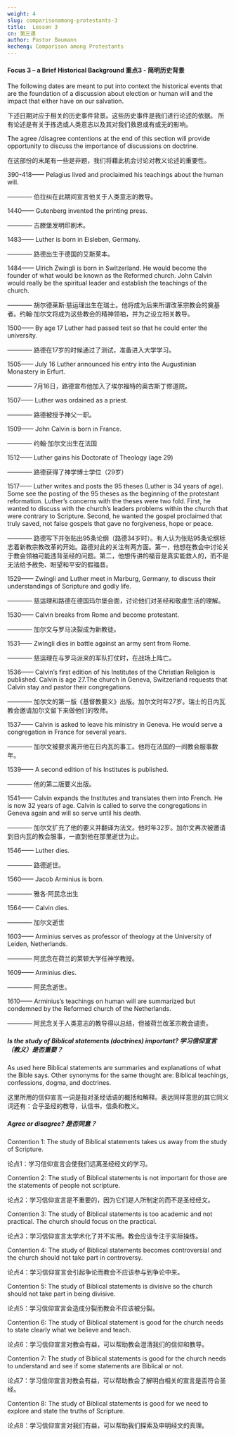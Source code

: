 ```yaml
---
weight: 4
slug: comparisonamong-protestants-3
title:  Lesson 3 
cn: 第三课
author: Pastor Baumann
kecheng: Comparison among Protestants
---
```



#### Focus 3 – a Brief Historical Background 重点3 - 简明历史背景

The following dates are meant to put into context the historical events that are the foundation of a discussion about election or human will and the impact that either have on our salvation.

下述日期对应于相关的历史事件背景。这些历史事件是我们进行论述的依据。 所有论述是有关于拣选或人类意志以及其对我们救恩或有或无的影响。

The agree /disagree contentions at the end of this section will provide opportunity to discuss the importance of discussions on doctrine.

在这部份的末尾有一些是非题，我们将藉此机会讨论对教义论述的重要性。

390-418—— Pelagius lived and proclaimed his teachings about the human will.

———— 伯拉纠在此期间宣言他关于人类意志的教导。

1440—— Gutenberg invented the printing press.

———— 古滕堡发明印刷术。

1483—— Luther is born in Eisleben, Germany.

———— 路德出生于德国的艾斯莱本。

1484—— Ulrich Zwingli is born in Switzerland. He would become the founder of what would be known as the Reformed church. John Calvin would really be the spiritual leader and establish the teachings of the church.

———— 胡尔德莱斯·慈运理出生在瑞士。他将成为后来所谓改革宗教会的奠基者。约翰·加尔文将成为这些教会的精神领袖，并为之设立相关教导。

1500—— By age 17 Luther had passed test so that he could enter the university.

———— 路德在17岁的时候通过了测试，准备进入大学学习。

1505—— July 16 Luther announced his entry into the Augustinian Monastery in Erfurt.

———— 7月16日，路德宣布他加入了埃尔福特的奥古斯丁修道院。

1507—— Luther was ordained as a priest.

———— 路德被授予神父一职。

1509—— John Calvin is born in France.

———— 约翰·加尔文出生在法国

1512—— Luther gains his Doctorate of Theology (age 29)

———— 路德获得了神学博士学位（29岁）

1517—— Luther writes and posts the 95 theses (Luther is 34 years of age). Some see the posting of the 95 theses as the beginning of the protestant reformation. Luther’s concerns with the theses were two fold. First, he wanted to discuss with the church’s leaders problems within the church that were contrary to Scripture. Second, he wanted the gospel proclaimed that truly saved, not false gospels that gave no forgiveness, hope or peace.

———— 路德写下并张贴出95条论纲（路德34岁时）。有人认为张贴95条论纲标志着新教宗教改革的开始。路德对此的关注有两方面。第一，他想在教会中讨论关于教会领袖可能违背圣经的问题。第二，他想传讲的福音是真实能救人的，而不是无法给予赦免、盼望和平安的假福音。

1529—— Zwingli and Luther meet in Marburg, Germany, to discuss their understandings of Scripture and godly life.

———— 慈运理和路德在德国玛尔堡会面，讨论他们对圣经和敬虔生活的理解。

1530—— Calvin breaks from Rome and become protestant.

———— 加尔文与罗马决裂成为新教徒。

1531—— Zwingli dies in battle against an army sent from Rome.

———— 慈运理在与罗马派来的军队打仗时，在战场上阵亡。

1536—— Calvin’s first edition of his Institutes of the Christian Religion is published. Calvin is age 27.The church in Geneva, Switzerland requests that Calvin stay and pastor their congregations.

———— 加尔文的第一版《基督教要义》出版。加尔文时年27岁。瑞士的日内瓦教会邀请加尔文留下来做他们的牧师。

1537—— Calvin is asked to leave his ministry in Geneva. He would serve a congregation in France for several years.

———— 加尔文被要求离开他在日内瓦的事工。他将在法国的一间教会服事数年。

1539—— A second edition of his Institutes is published.

———— 他的第二版要义出版。

1541—— Calvin expands the Institutes and translates them into French. He is now 32 years of age. Calvin is called to serve the congregations in Geneva again and will so serve until his death.

———— 加尔文扩充了他的要义并翻译为法文。他时年32岁。加尔文再次被邀请到日内瓦的教会服事，一直到他在那里逝世为止。

1546—— Luther dies.

———— 路德逝世。

1560—— Jacob Arminius is born.

———— 雅各·阿民念出生

1564—— Calvin dies.

———— 加尔文逝世

1603—— Arminius serves as professor of theology at the University of Leiden, Netherlands.

———— 阿民念在荷兰的莱顿大学任神学教授。

1609—— Arminius dies.

———— 阿民念逝世。

1610—— Arminius’s teachings on human will are summarized but condemned by the Reformed church of the Netherlands.

———— 阿民念关于人类意志的教导得以总结，但被荷兰改革宗教会谴责。

##### Is the study of Biblical statements (doctrines) important? 学习信仰宣言（教义）是否重要？

As used here Biblical statements are summaries and explanations of what the Bible says. Other synonyms for the same thought are: Biblical teachings, confessions, dogma, and doctrines.

这里所用的信仰宣言一词是指对圣经话语的概括和解释。表达同样意思的其它同义词还有：合乎圣经的教导，认信书，信条和教义。

##### Agree or disagree? 是否同意？

Contention 1: The study of Biblical statements takes us away from the study of Scripture.

论点1：学习信仰宣言会使我们远离圣经经文的学习。

Contention 2: The study of Biblical statements is not important for those are the statements of people not scripture.

论点2：学习信仰宣言是不重要的，因为它们是人所制定的而不是圣经经文。

Contention 3: The study of Biblical statements is too academic and not practical. The church should focus on the practical.

论点3：学习信仰宣言太学术化了并不实用。教会应该专注于实际操练。

Contention 4: The study of Biblical statements becomes controversial and the church should not take part in controversy.

论点4：学习信仰宣言会引起争论而教会不应该参与到争论中来。

Contention 5: The study of Biblical statements is divisive so the church should not take part in being divisive. 

论点5：学习信仰宣言会造成分裂而教会不应该被分裂。

Contention 6: The study of Biblical statement is good for the church needs to state clearly what we believe and teach. 

论点6：学习信仰宣言对教会有益，可以帮助教会澄清我们的信仰和教导。

Contention 7: The study of Biblical statements is good for the church needs to understand and see if some statements are Biblical or not.

论点7：学习信仰宣言对教会有益，可以帮助教会了解明白相关的宣言是否符合圣经。

Contention 8: The study of Biblical statements is good for we need to explore and state the truths of Scripture.

论点8：学习信仰宣言对我们有益，可以帮助我们探索及申明经文的真理。
